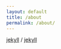```yaml
---
layout: default
title: /about
permalink: /about/
---
```


[jekyll][jekyll-organization] /
[jekyll](https://github.com/janekbaraniewski)


[jekyll-organization]: https://github.com/janekbaraniewski
